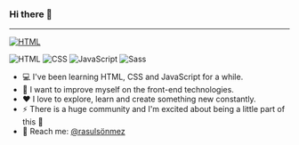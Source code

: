 ### Hi there 👋

<hr>
<a target="_blank" rel="noopener noreferrer" href="https://camo.githubusercontent.com/d63d473e728e20a286d22bb2226a7bf45a2b9ac6c72c59c0e61e9730bfe4168c/68747470733a2f2f696d672e736869656c64732e696f2f62616467652f48544d4c352d4533344632363f7374796c653d666f722d7468652d6261646765266c6f676f3d68746d6c35266c6f676f436f6c6f723d7768697465"><img src="https://img.shields.io/badge/HTML5-E34F26?style=for-the-badge&logo=html5&logoColor=white" alt="HTML" data-canonical-src="https://img.shields.io/badge/HTML-e34f26" style="max-width:100%;"></a>

![HTML](https://img.shields.io/badge/HTML-e34f26)
![CSS](https://img.shields.io/badge/CSS-2965f1)
![JavaScript](https://img.shields.io/badge/JavaScript-f7df1e)
![Sass](https://img.shields.io/badge/Sass-cf649a)

- :computer: I've been learning HTML, CSS and JavaScript for a while.
- :muscle: I want to improve myself on the front-end technologies.
- :heart: I love to explore, learn and create something new constantly. 
- :zap: There is a huge community and I'm excited about being a little part of this :rocket:
- :postbox: Reach me: [@rasulsönmez](https://www.instagram.com/rsl.snmz0/)
